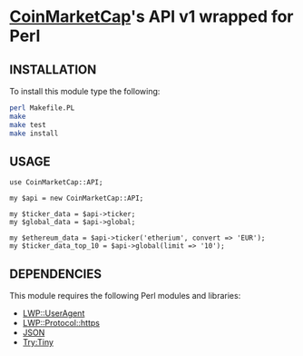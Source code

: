 # [CoinMarketCap](https://coinmarketcap.com/)'s API v1 wrapped for Perl

## INSTALLATION

To install this module type the following:

```bash
perl Makefile.PL
make
make test
make install
```

## USAGE

```
use CoinMarketCap::API;

my $api = new CoinMarketCap::API;

my $ticker_data = $api->ticker;
my $global_data = $api->global;

my $ethereum_data = $api->ticker('etherium', convert => 'EUR'); 
my $ticker_data_top_10 = $api->global(limit => '10');
```

## DEPENDENCIES

This module requires the following Perl modules and libraries:

- [LWP::UserAgent](https://metacpan.org/pod/release/ETHER/libwww-perl-6.31/lib/LWP/UserAgent.pm)
- [LWP::Protocol::https](https://metacpan.org/pod/LWP::Protocol::https)
- [JSON](https://metacpan.org/pod/JSON)
- [Try:Tiny](https://metacpan.org/pod/Try::Tiny)
